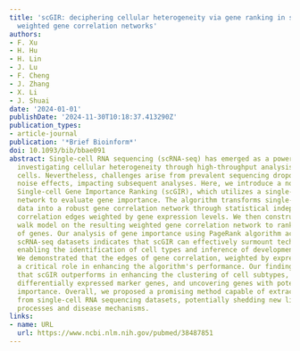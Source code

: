 ```yaml
---
title: 'scGIR: deciphering cellular heterogeneity via gene ranking in single-cell
  weighted gene correlation networks'
authors:
- F. Xu
- H. Hu
- H. Lin
- J. Lu
- F. Cheng
- J. Zhang
- X. Li
- J. Shuai
date: '2024-01-01'
publishDate: '2024-11-30T10:18:37.413290Z'
publication_types:
- article-journal
publication: '*Brief Bioinform*'
doi: 10.1093/bib/bbae091
abstract: Single-cell RNA sequencing (scRNA-seq) has emerged as a powerful tool for
  investigating cellular heterogeneity through high-throughput analysis of individual
  cells. Nevertheless, challenges arise from prevalent sequencing dropout events and
  noise effects, impacting subsequent analyses. Here, we introduce a novel algorithm,
  Single-cell Gene Importance Ranking (scGIR), which utilizes a single-cell gene correlation
  network to evaluate gene importance. The algorithm transforms single-cell sequencing
  data into a robust gene correlation network through statistical independence, with
  correlation edges weighted by gene expression levels. We then constructed a random
  walk model on the resulting weighted gene correlation network to rank the importance
  of genes. Our analysis of gene importance using PageRank algorithm across nine authentic
  scRNA-seq datasets indicates that scGIR can effectively surmount technical noise,
  enabling the identification of cell types and inference of developmental trajectories.
  We demonstrated that the edges of gene correlation, weighted by expression, play
  a critical role in enhancing the algorithm's performance. Our findings emphasize
  that scGIR outperforms in enhancing the clustering of cell subtypes, reverse identifying
  differentially expressed marker genes, and uncovering genes with potential differential
  importance. Overall, we proposed a promising method capable of extracting more information
  from single-cell RNA sequencing datasets, potentially shedding new lights on cellular
  processes and disease mechanisms.
links:
- name: URL
  url: https://www.ncbi.nlm.nih.gov/pubmed/38487851
---
```

